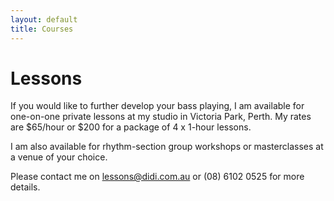 ```yaml
---
layout: default
title: Courses
---
```


# Lessons

If you would like to further develop your bass playing, I am available for one-on-one private lessons at my studio in Victoria Park, Perth. My rates are $65/hour or $200 for a package of 4 x 1-hour lessons.

I am also available for rhythm-section group workshops or masterclasses at a venue of your choice.

Please contact me on [lessons@didi.com.au](mailto:lessons@didi.com.au) or (08) 6102 0525 for more details.

